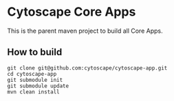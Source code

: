 # Cytoscape Core Apps

This is the parent maven project to build all Core Apps.


## How to build

```
git clone git@github.com:cytoscape/cytoscape-app.git
cd cytoscape-app
git submodule init
git submodule update
mvn clean install
```


